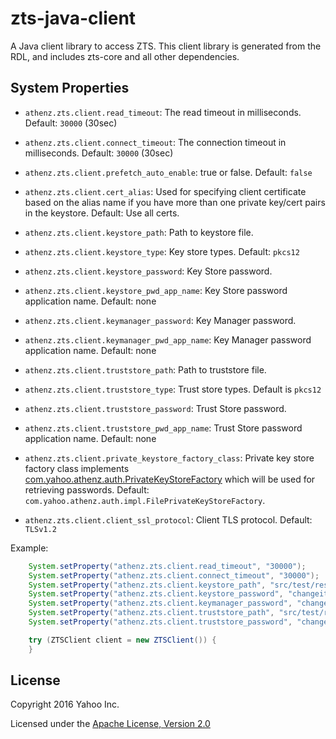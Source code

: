 zts-java-client
===============

A Java client library to access ZTS. This client library is generated
from the RDL, and includes zts-core and all other dependencies.

## System Properties

- `athenz.zts.client.read_timeout`: The read timeout in milliseconds. Default: `30000` (30sec)
- `athenz.zts.client.connect_timeout`:  The connection timeout in milliseconds. Default: `30000` (30sec)
- `athenz.zts.client.prefetch_auto_enable`:  true or false. Default: `false`

- `athenz.zts.client.cert_alias`: Used for specifying client certificate based on the alias name if you have more than one private key/cert pairs in the keystore. Default: Use all certs.
- `athenz.zts.client.keystore_path`: Path to keystore file. 
- `athenz.zts.client.keystore_type`: Key store types.  Default: `pkcs12`
- `athenz.zts.client.keystore_password`: Key Store password.
- `athenz.zts.client.keystore_pwd_app_name`: Key Store password application name. Default: none
- `athenz.zts.client.keymanager_password`: Key Manager password.
- `athenz.zts.client.keymanager_pwd_app_name`: Key Manager password application name. Default: none

- `athenz.zts.client.truststore_path`: Path to truststore file. 
- `athenz.zts.client.truststore_type`: Trust store types.  Default is `pkcs12`
- `athenz.zts.client.truststore_password`: Trust Store password.
- `athenz.zts.client.truststore_pwd_app_name`: Trust Store password application name. Default: none
- `athenz.zts.client.private_keystore_factory_class`: Private key store factory class implements [com.yahoo.athenz.auth.PrivateKeyStoreFactory](https://github.com/yahoo/athenz/blob/master/libs/java/auth_core/src/main/java/com/yahoo/athenz/auth/PrivateKeyStoreFactory.java) 
which will be used for retrieving passwords. Default: `com.yahoo.athenz.auth.impl.FilePrivateKeyStoreFactory`.

- `athenz.zts.client.client_ssl_protocol`: Client TLS protocol. Default: `TLSv1.2`

Example:

```java
    System.setProperty("athenz.zts.client.read_timeout", "30000");
    System.setProperty("athenz.zts.client.connect_timeout", "30000");
    System.setProperty("athenz.zts.client.keystore_path", "src/test/resources/certs/client.pkcs12");
    System.setProperty("athenz.zts.client.keystore_password", "changeit");
    System.setProperty("athenz.zts.client.keymanager_password", "changeit");
    System.setProperty("athenz.zts.client.truststore_path", "src/test/resources/certs/ca.pkcs12");
    System.setProperty("athenz.zts.client.truststore_password", "changeit");

    try (ZTSClient client = new ZTSClient()) {
    }
```

## License

Copyright 2016 Yahoo Inc.

Licensed under the [Apache License, Version 2.0](http://www.apache.org/licenses/LICENSE-2.0)

